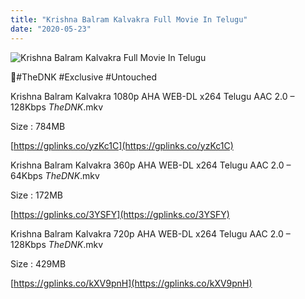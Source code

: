 ```yaml
---
title: "Krishna Balram Kalvakra Full Movie In Telugu"
date: "2020-05-23"
---
```


![Krishna Balram Kalvakra Full Movie In Telugu](https://snagfilms-a.akamaihd.net/38c1e2aa-64c1-41c3-8b5e-674247d490c8/images/2020/05/22/1590158286729_2watchkalvakrathedarkonline1920x1080_16x9Images.jpg "Krishna Balram Kalvakra Full Movie In Telugu")

🌟#TheDNK #Exclusive #Untouched

Krishna Balram Kalvakra 1080p AHA WEB-DL x264 Telugu AAC 2.0 – 128Kbps _TheDNK_.mkv

Size : 784MB

[https://gplinks.co/yzKc1C](https://gplinks.co/yzKc1C)

Krishna Balram Kalvakra 360p AHA WEB-DL x264 Telugu AAC 2.0 – 64Kbps _TheDNK_.mkv

Size : 172MB

[https://gplinks.co/3YSFY](https://gplinks.co/3YSFY)

Krishna Balram Kalvakra 720p AHA WEB-DL x264 Telugu AAC 2.0 – 128Kbps _TheDNK_.mkv

Size : 429MB

[https://gplinks.co/kXV9pnH](https://gplinks.co/kXV9pnH)
